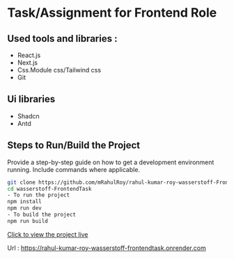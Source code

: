 # Task/Assignment for Frontend Role

## Used tools and libraries : 

- React.js
- Next.js
- Css.Module css/Tailwind css
- Git

## Ui libraries
- Shadcn
- Antd

## Steps to Run/Build the Project

Provide a step-by-step guide on how to get a development environment running. Include commands where applicable.

```bash
git clone https://github.com/mRahulRoy/rahul-kumar-roy-wasserstoff-FrontendTask.git
cd wasserstoff-FrontendTask
- To run the project
npm install
npm run dev
- To build the project
npm run build
```
[Click to view the project live](https://rahul-kumar-roy-wasserstoff-frontendtask.onrender.com/) 
 
Url : https://rahul-kumar-roy-wasserstoff-frontendtask.onrender.com

